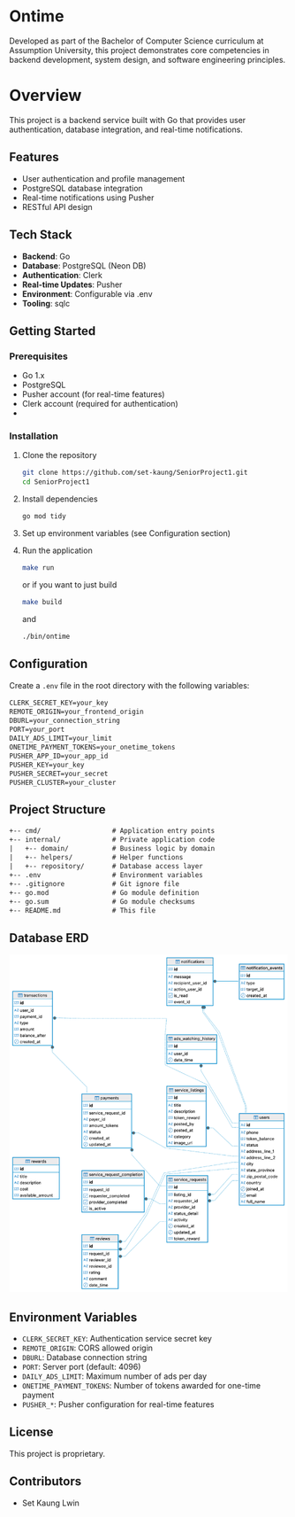 # Ontime

Developed as part of the Bachelor of Computer Science curriculum at Assumption University, this project demonstrates core competencies in backend development, system design, and software engineering principles.

# Overview

This project is a backend service built with Go that provides user authentication, database integration, and real-time notifications.

## Features

- User authentication and profile management
- PostgreSQL database integration
- Real-time notifications using Pusher
- RESTful API design

## Tech Stack

- **Backend**: Go
- **Database**: PostgreSQL (Neon DB)
- **Authentication**: Clerk
- **Real-time Updates**: Pusher
- **Environment**: Configurable via .env
- **Tooling**: sqlc

## Getting Started

### Prerequisites

- Go 1.x
- PostgreSQL
- Pusher account (for real-time features)
- Clerk account (required for authentication)
-

### Installation

1. Clone the repository

   ```bash
   git clone https://github.com/set-kaung/SeniorProject1.git
   cd SeniorProject1
   ```

2. Install dependencies

   ```bash
   go mod tidy
   ```

3. Set up environment variables (see Configuration section)

4. Run the application
   ```bash
   make run
   ```
   or if you want to just build
   ```bash
   make build
   ```
   and
   ```bash
   ./bin/ontime
   ```

## Configuration

Create a `.env` file in the root directory with the following variables:

```
CLERK_SECRET_KEY=your_key
REMOTE_ORIGIN=your_frontend_origin
DBURL=your_connection_string
PORT=your_port
DAILY_ADS_LIMIT=your_limit
ONETIME_PAYMENT_TOKENS=your_onetime_tokens
PUSHER_APP_ID=your_app_id
PUSHER_KEY=your_key
PUSHER_SECRET=your_secret
PUSHER_CLUSTER=your_cluster
```

## Project Structure

```
+-- cmd/                  # Application entry points
+-- internal/             # Private application code
|   +-- domain/           # Business logic by domain
|   +-- helpers/          # Helper functions
|   +-- repository/       # Database access layer
+-- .env                  # Environment variables
+-- .gitignore            # Git ignore file
+-- go.mod                # Go module definition
+-- go.sum                # Go module checksums
+-- README.md             # This file
```

## Database ERD

![Database ERD](./docs/erd.png)

## Environment Variables

- `CLERK_SECRET_KEY`: Authentication service secret key
- `REMOTE_ORIGIN`: CORS allowed origin
- `DBURL`: Database connection string
- `PORT`: Server port (default: 4096)
- `DAILY_ADS_LIMIT`: Maximum number of ads per day
- `ONETIME_PAYMENT_TOKENS`: Number of tokens awarded for one-time payment
- `PUSHER_*`: Pusher configuration for real-time features

## License

This project is proprietary.

## Contributors

- Set Kaung Lwin
